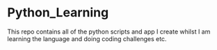 # Python_Learning
This repo contains all of the python scripts and app I create whilst I am learning the language and doing coding challenges etc.
